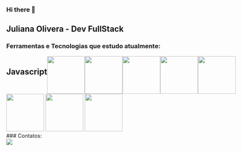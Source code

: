 ### Hi there 👋
## Juliana Olivera - Dev FullStack

### Ferramentas e Tecnologias que estudo atualmente:
<div style="display:flex">
 <h2>Javascript</h2>
 <img src="https://cdn.jsdelivr.net/gh/devicons/devicon/icons/javascript/javascript-original.svg" style="width:100px;height:100px"/> 
<img src="https://cdn.jsdelivr.net/gh/devicons/devicon/icons/vuejs/vuejs-original.svg" style="width:100px;height:100px" />          
<img src="https://cdn.jsdelivr.net/gh/devicons/devicon/icons/react/react-original.svg" style="width:100px;height:100px"/>        
<img src="https://cdn.jsdelivr.net/gh/devicons/devicon/icons/mongodb/mongodb-original-wordmark.svg" style="width:100px;height:100px" />
<img src="https://cdn.jsdelivr.net/gh/devicons/devicon/icons/nodejs/nodejs-original-wordmark.svg" style="width:100px;height:100px" />

 
 </div>
<div>
 <img src="https://cdn.jsdelivr.net/gh/devicons/devicon/icons/git/git-plain-wordmark.svg" style="width:100px;height:100px" />
<img src="https://cdn.jsdelivr.net/gh/devicons/devicon/icons/docker/docker-original.svg" style="width:100px;height:100px"/>       
<img src="https://cdn.jsdelivr.net/gh/devicons/devicon/icons/jest/jest-plain.svg" style="width:100px;height:100px" />
</div>          
### Contatos:

<div>
<a href="linkedin.com/in/juliana-oliveira-412417214" target="_blank"><img src="https://img.shields.io/badge/-LinkedIn-%230077B5?style=for-the-badge&logo=linkedin&logoColor=white" target="_blank"></a>   
</div>
